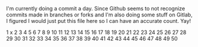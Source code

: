 I'm currently doing a commit a day. Since Github seems to not recognize commits made in branches or forks and I'm also doing some stuff on Gitlab, I figured I would just put this file here so I can have an accurate count. Yay!

1 x
2
3
4
5
6
7
8
9
10
11
12
13
14
15
16
17
18
19
20
21
22
23
24
25
26
27
28
29
30
31
32
33
34
35
36
37
38
39
40
41
42
43
44
45
46
47
48
49
50